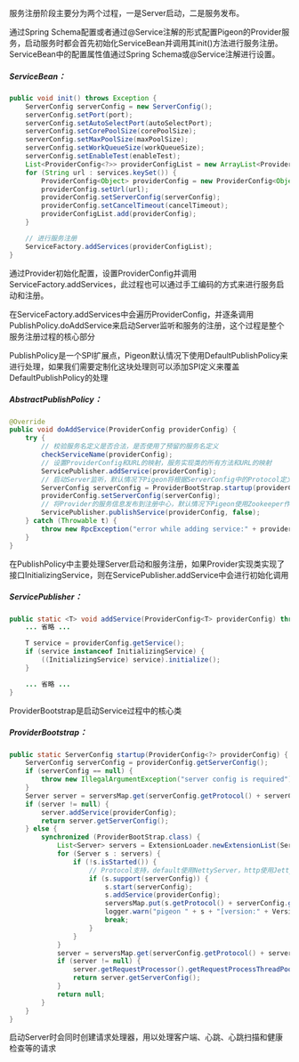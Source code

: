 服务注册阶段主要分为两个过程，一是Server启动，二是服务发布。

通过Spring Schema配置或者通过@Service注解的形式配置Pigeon的Provider服务，启动服务时都会首先初始化ServiceBean并调用其init\(\)方法进行服务注册。ServiceBean中的配置属性值通过Spring Schema或@Service注解进行设置。

##### ServiceBean：

```java
public void init() throws Exception {
    ServerConfig serverConfig = new ServerConfig();
    serverConfig.setPort(port);
    serverConfig.setAutoSelectPort(autoSelectPort);
    serverConfig.setCorePoolSize(corePoolSize);
    serverConfig.setMaxPoolSize(maxPoolSize);
    serverConfig.setWorkQueueSize(workQueueSize);
    serverConfig.setEnableTest(enableTest);
    List<ProviderConfig<?>> providerConfigList = new ArrayList<ProviderConfig<?>>();
    for (String url : services.keySet()) {
        ProviderConfig<Object> providerConfig = new ProviderConfig<Object>(services.get(url));
        providerConfig.setUrl(url);
        providerConfig.setServerConfig(serverConfig);
        providerConfig.setCancelTimeout(cancelTimeout);
        providerConfigList.add(providerConfig);
    }

    // 进行服务注册
    ServiceFactory.addServices(providerConfigList);
}
```

通过Provider初始化配置，设置ProviderConfig并调用ServiceFactory.addServices，此过程也可以通过手工编码的方式来进行服务启动和注册。

在ServiceFactory.addServices中会遍历ProviderConfig，并逐条调用PublishPolicy.doAddService来启动Server监听和服务的注册，这个过程是整个服务注册过程的核心部分

PublishPolicy是一个SPI扩展点，Pigeon默认情况下使用DefaultPublishPolicy来进行处理，如果我们需要定制化这块处理则可以添加SPI定义来覆盖DefaultPublishPolicy的处理

##### AbstractPublishPolicy：

```java
@Override
public void doAddService(ProviderConfig providerConfig) {
    try {
        // 校验服务名定义是否合法，是否使用了预留的服务名定义
        checkServiceName(providerConfig);
        // 设置ProviderConfig和URL的映射，服务实现类的所有方法和URL的映射
        ServicePublisher.addService(providerConfig);
        // 启动Server监听，默认情况下Pigeon将根据ServerConfig中的Protocol定义来选择启动NettyServer还是JettyHttpServer
        ServerConfig serverConfig = ProviderBootStrap.startup(providerConfig);
        providerConfig.setServerConfig(serverConfig);
        // 将Provider的服务信息发布到注册中心，默认情况下Pigeon使用Zookeeper作为注册中心
        ServicePublisher.publishService(providerConfig, false);
    } catch (Throwable t) {
        throw new RpcException("error while adding service:" + providerConfig, t);
    }
}
```

在PublishPolicy中主要处理Server启动和服务注册，如果Provider实现类实现了接口InitializingService，则在ServicePublisher.addService中会进行初始化调用

##### ServicePublisher：

```java
public static <T> void addService(ProviderConfig<T> providerConfig) throws Exception {
    ... 省略 ...

    T service = providerConfig.getService();
    if (service instanceof InitializingService) {
        ((InitializingService) service).initialize();
    }

    ... 省略 ...
}
```

ProviderBootstrap是启动Service过程中的核心类

##### ProviderBootstrap：

```java
public static ServerConfig startup(ProviderConfig<?> providerConfig) {
    ServerConfig serverConfig = providerConfig.getServerConfig();
    if (serverConfig == null) {
        throw new IllegalArgumentException("server config is required");
    }
    Server server = serversMap.get(serverConfig.getProtocol() + serverConfig.getPort());
    if (server != null) {
        server.addService(providerConfig);
        return server.getServerConfig();
    } else {
        synchronized (ProviderBootStrap.class) {
            List<Server> servers = ExtensionLoader.newExtensionList(Server.class);
            for (Server s : servers) {
                if (!s.isStarted()) {
                    // Protocol支持，default使用NettyServer，http使用JettyHttpServer
                    if (s.support(serverConfig)) {
                        s.start(serverConfig);
                        s.addService(providerConfig);
                        serversMap.put(s.getProtocol() + serverConfig.getPort(), s);
                        logger.warn("pigeon " + s + "[version:" + VersionUtils.VERSION + "] has been started");
                        break;
                    }
                }
            }
            server = serversMap.get(serverConfig.getProtocol() + serverConfig.getPort());
            if (server != null) {
                server.getRequestProcessor().getRequestProcessThreadPool().prestartAllCoreThreads();
                return server.getServerConfig();
            }
            return null;
        }
    }
}
```

启动Server时会同时创建请求处理器，用以处理客户端、心跳、心跳扫描和健康检查等的请求

```java

```



